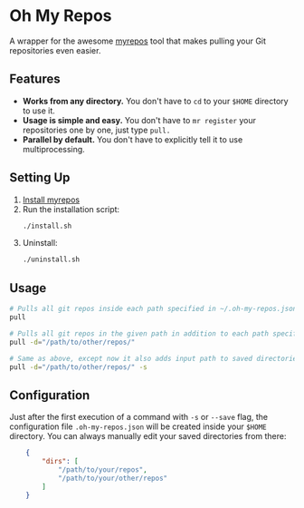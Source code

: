 # Oh My Repos
A wrapper for the awesome [myrepos](https://myrepos.branchable.com/) tool that makes pulling your Git repositories even easier.

## Features
 * **Works from any directory.** You don't have to `cd` to your `$HOME` directory to use it.
 * **Usage is simple and easy.** You don't have to `mr register` your repositories one by one, just type `pull.`
 * **Parallel by default.** You don't have to explicitly tell it to use multiprocessing.
## Setting Up
 1. [Install myrepos](https://myrepos.branchable.com/install/)
 2. Run the installation script:
    ``` sh
    ./install.sh
    ```
 3. Uninstall:
    ``` sh
    ./uninstall.sh
    ```

## Usage
``` sh
# Pulls all git repos inside each path specified in ~/.oh-my-repos.json
pull

# Pulls all git repos in the given path in addition to each path specified in ~/.oh-my-repos.json
pull -d="/path/to/other/repos/"

# Same as above, except now it also adds input path to saved directories in ~/.oh-my-repos.json
pull -d="/path/to/other/repos/" -s
```

## Configuration
Just after the first execution of a command with `-s` or `--save` flag, the configuration file `.oh-my-repos.json` will be created inside your `$HOME` directory. 
You can always manually edit your saved directories from there:
``` json
    {
        "dirs": [
            "/path/to/your/repos",
            "/path/to/your/other/repos"
        ]
    }
```


